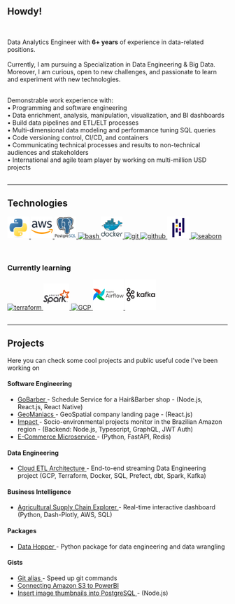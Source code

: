 <div id="header">
  <h2>Howdy!</h2>
    <br/>

Data Analytics Engineer with <strong>6+ years</strong> of experience in data-related positions. 
<br>
<br>
Currently, I am pursuing a Specialization in Data Engineering & Big Data. Moreover, I am curious, open to new challenges, and passionate to learn and experiment with new technologies.

</div>

<br>

<div id="more">
Demonstrable work experience with:
  <br>
 • Programming and software engineering
  <br>
 • Data enrichment, analysis, manipulation, visualization, and BI dashboards
    <br>
 • Build data pipelines and ETL/ELT processes
    <br>
 • Multi-dimensional data modeling and performance tuning SQL queries 
    <br>
 • Code versioning control, CI/CD, and containers
    <br>
 • Communicating technical processes and results to non-technical audiences and stakeholders
    <br>
 • International and agile team player by working on multi-million USD projects
    <br>
</div> 

<br>

___


<div id="tech">
<h2>Technologies</h2>
<p align="left"> 
  <a href="https://www.python.org" target="_blank" rel="noreferrer">
    <img src="https://raw.githubusercontent.com/devicons/devicon/master/icons/python/python-original.svg" alt="python" width="50" height="50"/>
  </a>
  <a href="https://aws.amazon.com" target="_blank" rel="noreferrer"> 
    <img src="https://raw.githubusercontent.com/devicons/devicon/master/icons/amazonwebservices/amazonwebservices-original-wordmark.svg" alt="aws" width="50" height="50"/> 
  </a> 
    <a href="https://www.postgresql.org" target="_blank" rel="noreferrer"> 
    <img src="https://raw.githubusercontent.com/devicons/devicon/master/icons/postgresql/postgresql-original-wordmark.svg" alt="postgresql" width="50" height="50"/>     </a>
  <a href="https://www.gnu.org/software/bash/" target="_blank" rel="noreferrer"> 
    <img src="https://www.vectorlogo.zone/logos/gnu_bash/gnu_bash-icon.svg" alt="bash" width="50" height="50"/> 
  </a> 
  <a href="https://www.docker.com/" target="_blank" rel="noreferrer"> 
    <img src="https://raw.githubusercontent.com/devicons/devicon/master/icons/docker/docker-original-wordmark.svg" alt="docker" width="50" height="50"/> 
  </a> 
  <a href="https://git-scm.com/" target="_blank" rel="noreferrer"> 
    <img src="https://www.vectorlogo.zone/logos/git-scm/git-scm-icon.svg" alt="git" width="50" height="50"/> 
  </a> 
  <a href="https://github.com/" target="_blank" rel="noreferrer"> 
    <img src="https://cdn.jsdelivr.net/gh/devicons/devicon/icons/github/github-original-wordmark.svg" alt="github" width="50" height="50"/> 
  </a>   
  <a href="https://pandas.pydata.org/" target="_blank" rel="noreferrer"> 
    <img src="https://raw.githubusercontent.com/devicons/devicon/2ae2a900d2f041da66e950e4d48052658d850630/icons/pandas/pandas-original.svg" alt="pandas" width="50" height="50"/> 
  </a> 
  <a href="https://seaborn.pydata.org/" target="_blank" rel="noreferrer">
    <img src="https://seaborn.pydata.org/_images/logo-mark-lightbg.svg" alt="seaborn" width="50" height="50"/>
  </a>
</p>
</div>

<br>

<h3>Currently learning</h3>
<div id="learning_logos">
  <a href="https://terraform.io/" target="_blank" rel="noreferrer">
   <img src="https://cdn.jsdelivr.net/gh/devicons/devicon/icons/terraform/terraform-original.svg" alt="terraform" width="50" height="50"/>
  </a>
    <a href="https://spark.apache.org/" target="_blank" rel="noreferrer">
   <img src="https://github.com/devicons/devicon/raw/develop/icons/apachespark/apachespark-original-wordmark.svg" alt="Spark" width="60" height="60"/>
  </a>
  <a href="https://cloud.google.com/" target="_blank" rel="noreferrer">
    <img src="https://cdn.jsdelivr.net/gh/devicons/devicon/icons/googlecloud/googlecloud-original-wordmark.svg" alt="GCP" width="70" height="70"/>
  </a>  
  <a href="https://airflow.apache.org/" target="_blank" rel="noreferrer">
    <img src="https://github.com/devicons/devicon/raw/develop/icons/apacheairflow/apacheairflow-original-wordmark.svg" alt="Airflow" width="70" height="70"/>
  </a>
   <a href="https://kafka.apache.org/" target="_blank" rel="noreferrer">
    <img src="https://github.com/devicons/devicon/raw/v2.15.1/icons/apachekafka/apachekafka-original-wordmark.svg" alt="Kafka" width="70" height="70"/>
  </a>
</div>

<br>

___


<div id="projects">
<h2>Projects</h2>
  <p align="left"> 
    Here you can check some cool projects and public useful code I've been working on
    <h4>Software Engineering</h4>
      <ul>
        <li> 
          <a href="https://github.com/tomasoak/gobarber" target="_blank"> GoBarber </a> - Schedule Service for a Hair&Barber shop - (Node.js, React.js, React Native)
        </li>
        <li> <a href="https://geomaniacs-landingpage.netlify.app" target="_blank"> GeoManiacs </a> - GeoSpatial company landing page - (React.js) </li> 
        <li> <a href="http://impacto.imaflora.org/" target="_blank"> Impact </a> -  Socio-environmental projects monitor in the Brazilian Amazon region - (Backend: Node.js, Typescript, GraphQL, JWT Auth) </li> 
        <li> <a href="https://github.com/tomasoak/e_commerce_microservice" target="_blank"> E-Commerce Microservice </a> - (Python, FastAPI, Redis) </li> 
      </ul>
  
  <h4>Data Engineering</h4>
    <ul>
        <li> 
          <a href="https://github.com/tomasoak/dataeng_zoomcamp" target="_blank"> Cloud ETL Architecture </a> - End-to-end streaming Data Engineering project (GCP, Terraform, Docker, SQL, Prefect, dbt, Spark, Kafka)
        </li>
     </ul>
  
  
  <h4>Business Intelligence</h4>
       <ul>
        <li> 
          <a href="https://github.com/tomasoak/agricultural_supply_chain_explorer" target="_blank"> Agricultural Supply Chain Explorer </a> - Real-time interactive dashboard (Python, Dash-Plotly, AWS, SQL)
        </li>
      </ul>

     
  <h4>Packages</h4>
      <ul>
        <li> <a href="https://data-hopper.netlify.app/" target="_blank"> Data Hopper </a> - Python package for data engineering and data wrangling </li>
      </ul>
    
  <h4>Gists</h4>
      <ul>
        <li> <a href="https://gist.github.com/tomasoak/f53d6e13f82ec1e40b6045876ea73deb" target="_blank"> Git alias </a> - Speed up git commands </li>
        <li> <a href="https://gist.github.com/tomasoak/d2c010d6e479f433dae596e48c33c8cd" target="_blank"> Connecting Amazon S3 to PowerBI </a> </li>
        <li> 
         <a href="https://gist.github.com/tomasoak/1aec09f1ae92dbaee4afbae84d339076" target="_blank"> Insert image thumbnails into PostgreSQL  </a> - (Node.js)
        </li>
      </ul>
  </p>
</div>
